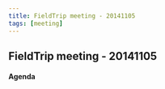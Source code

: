 ```yaml
---
title: FieldTrip meeting - 20141105
tags: [meeting]
---
```


## FieldTrip meeting - 20141105

#### Agenda


